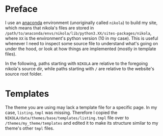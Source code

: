 <!--
.. title: Nikola tips
.. slug: nikola
.. date: 2023-07-02 21:41:48 UTC+02:00
.. tags: nikola, tips
.. category: development
.. link: 
.. description: 
.. type: text
-->

# Preface

I use an [anaconda](https://www.anaconda.com/) environment (unoriginally called `nikola`) to build my site, which means that nikola's files are stored in `/path/to/anaconda/envs/nikola/lib/python3.XX/sites-packages/nikola`, where `XX` is the environment's python version (10 in my case). This is useful whenever I need to inspect some source file to understand what's going on under the hood, or look at how things are implemented (mostly in template files).

In the following, paths starting with `NIKOLA` are relative to the foregoing nikola's source dir, while paths starting with `/` are relative to the website's source root folder.

# Templates

The theme you are using may lack a template file for a specific page. In my case, `listing.tmpl` was missing. Therefore I copied the `NIKOLA/data/themes/base/templates/listing.tmpl` file over to `/themes/my_theme/templates` and edited it to make its structure similar to my theme's other `tmpl` files.
